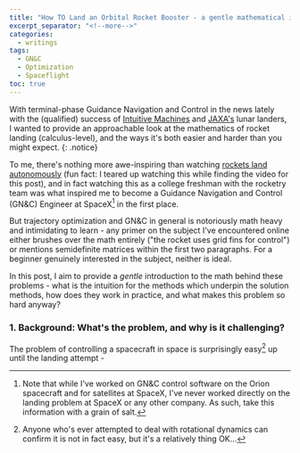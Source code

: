 ```yaml
---
title: "How TO Land an Orbital Rocket Booster - a gentle mathematical introduction"
excerpt_separator: "<!--more-->"
categories:
  - writings
tags:
  - GN&C
  - Optimization
  - Spaceflight
toc: true
---
```


With terminal-phase Guidance Navigation and Control in the news lately with the (qualified) success of [Intuitive Machines](https://spacenews.com/im-1-lunar-lander-tipped-over-on-its-side/) and [JAXA's](https://www.pbs.org/newshour/science/japans-1st-moon-lander-has-hit-its-target-but-it-appears-to-be-upside-down) lunar landers, I wanted to provide an approachable look at the mathematics of rocket landing (calculus-level), and the ways it's both easier and harder than you might expect.
{: .notice}

To me, there's nothing more awe-inspiring than watching [rockets land autonomously](https://www.youtube.com/watch?v=lw3KEg6b6bE) (fun fact: I teared up watching this while finding the video for this post), and in fact watching this as a college freshman with the rocketry team was what inspired me to become a Guidance Navigation and Control (GN&C) Engineer at SpaceX[^1] in the first place.

But trajectory optimization and GN&C in general is notoriously math heavy and intimidating to learn - any primer on the subject I've encountered online either brushes over the math entirely ("the rocket uses grid fins for control") or mentions semidefinite matrices within the first two paragraphs. For a beginner genuinely interested in the subject, neither is ideal.

In this post, I aim to provide a *gentle* introduction to the math behind these problems - what is the intuition for the methods which underpin the solution methods, how does they work in practice, and what makes this problem so hard anyway?

### 1. Background: What's the problem, and why is it challenging?
The problem of controlling a spacecraft in space is surprisingly easy[^2] up until the landing attempt - 

[^1]: Note that while I've worked on GN&C control software on the Orion spacecraft and for satellites at SpaceX, I've never worked directly on the landing problem at SpaceX or any other company. As such, take this information with a grain of salt.
[^2]: Anyone who's ever attempted to deal with rotational dynamics can confirm it is not in fact easy, but it's a relatively thing OK...